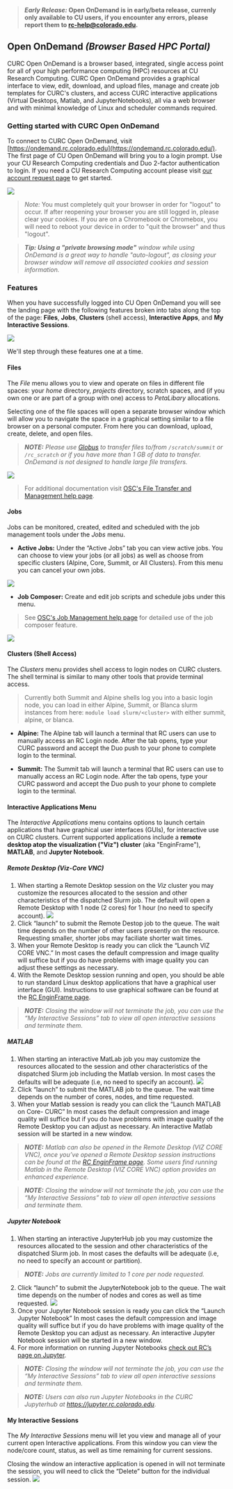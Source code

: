 > **_Early Release:_ Open OnDemand is in early/beta release, currenly only available to CU users, if you encounter any errors, please report them to [rc-help@colorado.edu](rc-help@colorado.edu).**

## Open OnDemand _(Browser Based HPC Portal)_

CURC Open OnDemand is a browser based, integrated, single access point for all of your high performance computing (HPC) resources at CU Research Computing. CURC Open OnDemand provides a graphical interface to view, edit, download, and upload files, manage and create job templates for CURC's clusters, and access CURC interactive applications (Virtual Desktops, Matlab, and JupyterNotebooks), all via a web browser and with minimal knowledge of Linux and scheduler commands required.

### Getting started with CURC Open OnDemand
 
To connect to CURC Open OnDemand, visit [https://ondemand.rc.colorado.edu](https://ondemand.rc.colorado.edu/). The first page of CU Open OnDemand will bring you to a login prompt. Use your CU Research Computing credentials and Duo 2-factor authentication to login. If you need a CU Research Computing account please visit [our account request page](https://curc.readthedocs.io/en/latest/access/logging-in.html) to get started.

![](OnDemand/login_page.png)

> _Note:_ You must completely quit your browser in order for "logout" to occur. If after reopening your browser you are still logged in, please clear your cookies. If you are on a Chromebook or Chromebox, you will need to reboot your device in order to "quit the browser" and thus "logout".  

> _**Tip: Using a "private browsing mode"** window while using OnDemand is a great way to handle "auto-logout", as closing your browser window will remove all associated cookies and session information._ 

### Features

When you have successfully logged into CU Open OnDemand you will see the landing page with the following features broken into tabs along the top of the page: __Files__, __Jobs__, __Clusters__ (shell access), __Interactive Apps__, and __My Interactive Sessions__.

![](OnDemand/landing_page.png)

We'll step through these features one at a time.

#### Files

The _File_ menu allows you to view and operate on files in different file spaces: your _home_ directory, _projects_ directory, scratch spaces, and (if you own one or are part of a group with one) access to _PetaLibary_ allocations.

Selecting one of the file spaces will open a separate browser window which will allow you to navigate the space in a graphical setting similar to a file browser on a personal computer. From here you can download, upload, create, delete, and open files.

> **_NOTE:_** _Please use [Globus](https://curc.readthedocs.io/en/latest/compute/data-transfer.html#globus-transfers) to transfer files to/from `/scratch/summit` or `/rc_scratch` or if you have more than 1 GB of data to transfer. OnDemand is not designed to handle large file transfers._

![](OnDemand/home_file.png)

> For additional documentation visit [OSC's File Transfer and Management help page](https://www.osc.edu/resources/online_portals/ondemand/file_transfer_and_management).

#### Jobs 

Jobs can be monitored, created, edited and scheduled with the job management tools under the _Jobs_ menu.

* __Active Jobs:__ Under the “Active Jobs” tab you can view active jobs. You can choose to view your jobs (or all jobs) as well as choose from specific clusters (Alpine, Core, Summit, or All Clusters). From this menu you can cancel your own jobs.

![](OnDemand/active_jobs.png)

* __Job Composer:__ Create and edit job scripts and schedule jobs under this menu.

> See [OSC's Job Management help page](https://www.osc.edu/resources/online_portals/ondemand/job_management) for detailed use of the job composer feature.

![](OnDemand/job_composer.png)

#### Clusters (Shell Access)

The _Clusters_ menu provides shell access to login nodes on CURC clusters. The shell terminal is similar to many other tools that provide terminal access.

> Currently both Summit and Alpine shells log you into a basic login node, you can load in either Alpine, Summit, or Blanca slurm instances from here: `module load slurm/<cluster>` with either summit, alpine, or blanca.

* __Alpine:__ The Alpine tab will launch a terminal that RC users can use to manually access an RC Login node. After the tab opens, type your CURC password and accept the Duo push to your phone to complete login to the terminal.

* __Summit:__ The Summit tab will launch a terminal that RC users can use to manually access an RC Login node. After the tab opens, type your CURC password and accept the Duo push to your phone to complete login to the terminal.

<!-- * __Blanca:__ The Blanca tab will launch a terminal that RC users can use to manually access an RC Login node. After the tab opens, type your CURC password and accept the Duo push to your phone to complete login to the terminal. To load the Blanca Slurm environment, make sure to type “module load slurm/blanca upon login. More information on using the Blanca cluster can be found [in the Blanca documentation](https://curc.readthedocs.io/en/latest/access/blanca.html). -->

#### Interactive Applications Menu

The _Interactive Applications_ menu contains options to launch certain applications that have graphical user interfaces (GUIs), for interactive use on CURC clusters. Current supported applications include a __remote desktop atop the visualization ("Viz") cluster__ (aka "EnginFrame"), __MATLAB__, and __Jupyter Notebook__.

##### Remote Desktop (Viz-Core VNC)

1. When starting a Remote Desktop session on the _Viz_ cluster you may customize the resources allocated to the session and other characteristics of the dispatched Slurm job. The default will open a Remote Desktop with 1 node (2 cores) for 1 hour (no need to specify account).
![](OnDemand/viz_launch.png)
2. Click “launch” to submit the Remote Destop job to the queue. The wait time depends on the number of other users presently on the resource. Requesting smaller, shorter jobs may faciliate shorter wait times. 
3. When your Remote Desktop is ready you can click the “Launch VIZ CORE VNC.” In most cases the default compression and image quality will suffice but if you do have problems with image quality you can adjust these settings as necessary. 
4. With the Remote Desktop session running and open, you should be able to run standard Linux desktop applications that have a graphical user interface (GUI). Instructions to use graphical software can be found at the [RC EnginFrame page](https://curc.readthedocs.io/en/latest/gateways/enginframe.html#step-3-use-graphical-software).

> **_NOTE:_** _Closing the window will not terminate the job, you can use the “My Interactive Sessions” tab to view all open interactive sessions and terminate them._

##### MATLAB

1. When starting an interactive MatLab job you may customize the resources allocated to the session and other characteristics of the dispatched Slurm job including the Matlab version. In most cases the defaults will be adequate (i.e, no need to specify an account).
![](OnDemand/matlab_launch.png)
2. Click “launch” to submit the MATLAB job to the queue. The wait time depends on the number of cores, nodes, and time requested.
3. When your Matlab session is ready you can click the “Launch MATLAB on Core- CURC” In most cases the default compression and image quality will suffice but if you do have problems with image quality of the Remote Desktop you can adjust as necessary. An interactive Matlab session will be started in a new window.

> **_NOTE:_** _Matlab can also be opened in the Remote Desktop (VIZ CORE VNC), once you’ve opened a Remote Desktop session instructions can be found at the [RC EnginFrame page](https://curc.readthedocs.io/en/latest/gateways/enginframe.html#step-3-use-graphical-software). Some users find running Matlab in the Remote Desktop (VIZ CORE VNC) option provides an enhanced experience._

> **_NOTE:_** _Closing the window will not terminate the job, you can use the “My Interactive Sessions” tab to view all open interactive sessions and terminate them._

##### Jupyter Notebook

1. When starting an interactive JupyterHub job you may customize the resources allocated to the session and other characteristics of the dispatched Slurm job. In most cases the defaults will be adequate (i.e, no need to specify an account or partition).

> **_NOTE:_** _Jobs are currently limited to 1 core per node requested._

2. Click “launch” to submit the JupyterNotebook job to the queue. The wait time depends on the number of nodes and cores as well as time requested.
![](OnDemand/jupyter_launch.png)
3. Once your Jupyter Notebook session is ready you can click the “Launch Jupyter Notebook” In most cases the default compression and image quality will suffice but if you do have problems with image quality of the Remote Desktop you can adjust as necessary. An interactive Jupyter Notebook session will be started in a new window.
4. For more information on running Jupyter Notebooks [check out RC’s page on Jupyter](https://curc.readthedocs.io/en/latest/gateways/jupyterhub.html).

> **_NOTE:_** _Closing the window will not terminate the job, you can use the “My Interactive Sessions” tab to view all open interactive sessions and terminate them._ 

> **_NOTE:_** _Users can also run Jupyter Notebooks in the CURC Jupyterhub at https://jupyter.rc.colorado.edu_. 

#### My Interactive Sessions

The _My Interactive Sessions_ menu will let you view and manage all of your current open Interactive applications. From this window you can view the node/core count, status, as well as time remaining for current sessions. 

Closing the window an interactive application is opened in will not terminate the session, you will need to click the “Delete” button for the individual session.
![](OnDemand/my_interactive_sessions.png)
